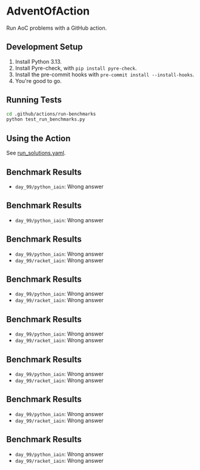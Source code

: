 # AdventOfAction

Run AoC problems with a GitHub action.

## Development Setup

1. Install Python 3.13.
2. Install Pyre-check, with `pip install pyre-check`.
3. Install the pre-commit hooks with `pre-commit install --install-hooks`.
4. You're good to go.

## Running Tests

```bash
cd .github/actions/run-benchmarks
python test_run_benchmarks.py
```

## Using the Action

See [run_solutions.yaml](.github/workflows/run_solutions.yaml).

## Benchmark Results
- `day_99/python_iain`: Wrong answer

## Benchmark Results
- `day_99/python_iain`: Wrong answer

## Benchmark Results
- `day_99/python_iain`: Wrong answer
- `day_99/racket_iain`: Wrong answer

## Benchmark Results
- `day_99/python_iain`: Wrong answer
- `day_99/racket_iain`: Wrong answer

## Benchmark Results
- `day_99/python_iain`: Wrong answer
- `day_99/racket_iain`: Wrong answer

## Benchmark Results
- `day_99/python_iain`: Wrong answer
- `day_99/racket_iain`: Wrong answer

## Benchmark Results
- `day_99/python_iain`: Wrong answer
- `day_99/racket_iain`: Wrong answer

## Benchmark Results
- `day_99/python_iain`: Wrong answer
- `day_99/racket_iain`: Wrong answer
